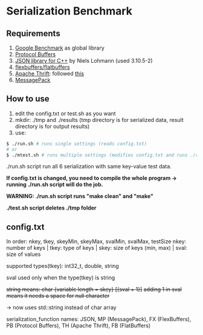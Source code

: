 # Serialization Benchmark

## Requirements

1. [Google Benchmark](https://github.com/google/benchmark) as global library
2. [Protocol Buffers](https://protobuf.dev/)
3. [JSON library for C++](https://github.com/nlohmann/json) by Niels Lohmann (used 3.10.5-2)
4. [flexbuffers/flatbuffers](https://github.com/google/flatbuffers)
5. [Apache Thrift](https://thrift.apache.org/): followed [this](https://thrift.apache.org/docs/BuildingFromSource)
6. [MessagePack](https://github.com/msgpack/msgpack-c)

## How to use

1. edit the config.txt or test.sh as you want
2. mkdir: ./tmp and ./results (tmp directory is for serialized data, result directory is for output results)
3. use:
```bash
$ ./run.sh # runs single settings (reads config.txt)
# or
$ ./mtest.sh # runs multiple settings (modifies config.txt and runs ./run.sh script)
```

./run.sh script run all 6 serialization with same key-value test data.

**If config.txt is changed, you need to compile the whole program -> running ./run.sh script will do the job.**

**WARNING: ./run.sh script runs "make clean" and "make"**

**./test.sh script deletes ./tmp folder**

## config.txt
In order:
nkey, tkey, skeyMin, skeyMax, svalMin, svalMax, testSize
nkey: number of keys | tkey: type of keys | skey: size of keys (min, max) | sval: size of values

supported types(tkey): int32_t, double, string

sval used only when the type(tkey) is string

~~string means: char {variable length = skey} [{sval + 1}]~~
~~adding 1 in sval means it needs a space for null character~~

-> now uses std::string instead of char array

serialization_function names:
    JSON, MP (MessagePack), FX (FlexBuffers), PB (Protocol Buffers), TH (Apache Thrift), FB (FlatBuffers)